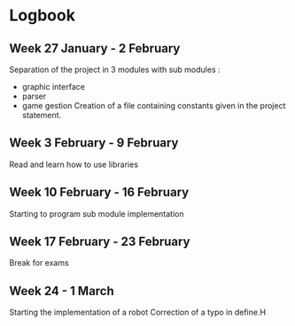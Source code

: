 # Logbook

## Week 27 January - 2 February
Separation of the project in 3 modules with sub modules :
  - graphic interface
  - parser
  - game gestion
Creation of a file containing constants given in the project statement.

## Week 3 February - 9 February
Read and learn how to use libraries

## Week 10 February - 16 February
Starting to program sub module implementation

## Week 17 February - 23 February
Break for exams

## Week 24 - 1 March
Starting the implementation of a robot 
Correction of a typo in define.H
